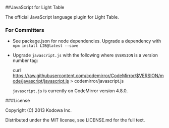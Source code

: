 ##JavaScript for Light Table

The official JavaScript language plugin for Light Table.

### For Committers

* See package.json for node dependencies. Upgrade a dependency with `npm install LIB@latest --save`
* Upgrade `javascript.js` with the following where `$VERSION` is a version number tag:

    curl https://raw.githubusercontent.com/codemirror/CodeMirror/$VERSION/mode/javascript/javascript.js > codemirror/javascript.js

  `javascript.js` is currently on CodeMirror version 4.8.0.

###License

Copyright (C) 2013 Kodowa Inc.

Distributed under the MIT license, see LICENSE.md for the full text.
